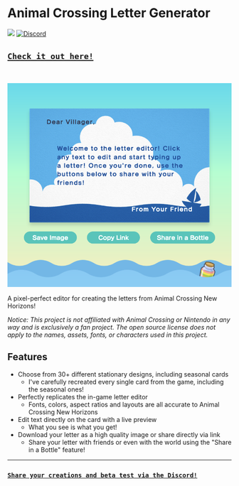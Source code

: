 # Animal Crossing Letter Generator

![](https://img.shields.io/github/license/IdreesInc/Animal-Crossing-Letter-Generator)
<a href="https://discord.gg/6yxE9prcNc" target="_blank">
	<img alt="Discord" src="https://img.shields.io/discord/1398471368403583120?logo=discord&logoColor=fff&label=discord&color=5865F2">
</a>

## [`Check it out here!`](https://acmail.idreesinc.com)
<br/>

![](images/preview.png)

A pixel-perfect editor for creating the letters from Animal Crossing New Horizons!

*Notice: This project is not affiliated with Animal Crossing or Nintendo in any way and is exclusively a fan project. The open source license does not apply to the names, assets, fonts, or characters used in this project.*

## Features

- Choose from 30+ different stationary designs, including seasonal cards
  - I've carefully recreated every single card from the game, including the seasonal ones!
- Perfectly replicates the in-game letter editor
  - Fonts, colors, aspect ratios and layouts are all accurate to Animal Crossing New Horizons
- Edit text directly on the card with a live preview
  - What you see is what you get!
- Download your letter as a high quality image or share directly via link
  - Share your letter with friends or even with the world using the "Share in a Bottle" feature!
 
---

### [`Share your creations and beta test via the Discord!`](https://discord.gg/6yxE9prcNc)
